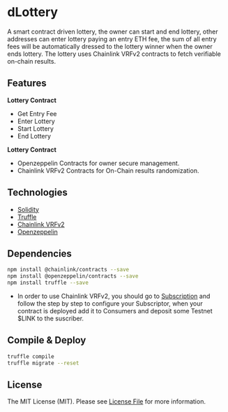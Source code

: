# dLottery

A smart contract driven lottery, the owner can start and end lottery, other addresses can enter lottery paying an entry ETH fee, the sum of all entry fees will be automatically dressed to the lottery winner when the owner ends lottery. The lottery uses Chainlink VRFv2 contracts to fetch verifiable on-chain results.

## Features

**Lottery Contract**
- Get Entry Fee
- Enter Lottery
- Start Lottery
- End Lottery

**Lottery Contract**
- Openzeppelin Contracts for owner secure management.
- Chainlink VRFv2 Contracts for On-Chain results randomization.

## Technologies

- [Solidity](https://docs.soliditylang.org/) 
- [Truffle](https://trufflesuite.com/)
- [Chainlink VRFv2](https://docs.chain.link/docs/chainlink-vrf/)
- [Openzeppelin](https://docs.openzeppelin.com/contracts)

## Dependencies

```bash
npm install @chainlink/contracts --save
npm install @openzeppelin/contracts --save
npm install truffle --save
```
- In order to use Chainlink VRFv2, you should go to [Subscription](https://vrf.chain.link/) and follow the step by step to configure your Subscriptor, when your contract is deployed add it to Consumers and deposit some Testnet $LINK to the suscriber.

## Compile & Deploy

```bash
truffle compile
truffle migrate --reset
```

## License

The MIT License (MIT). Please see [License File](https://spdx.org/licenses/MIT.html) for more information.
